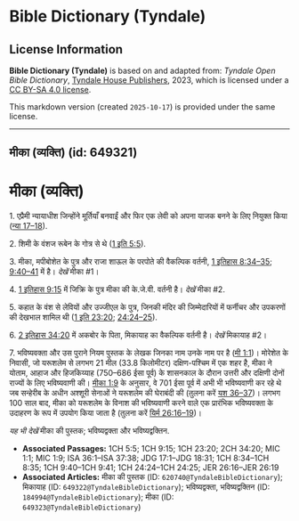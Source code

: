 # Bible Dictionary (Tyndale)

## License Information

**Bible Dictionary (Tyndale)** is based on and adapted from: _Tyndale Open Bible Dictionary_, [Tyndale House Publishers](https://tyndaleopenresources.com/), 2023, which is licensed under a [CC BY-SA 4.0 license](https://creativecommons.org/licenses/by-sa/4.0/legalcode.en).

This markdown version (created `2025-10-17`) is provided under the same license.



--------------------------------

## मीका (व्यक्ति) (id: 649321)

मीका (व्यक्ति)
==============

1\. एप्रैमी न्यायाधीश जिन्होंने मूर्तियाँ बनवाईं और फिर एक लेवी को अपना याजक बनने के लिए नियुक्त किया ([न्या 17–18](https://ref.ly/Judg17:1-Judg18:31)).

2\. शिमी के वंशज रूबेन के गोत्र से थे ([1 इति 5:5](https://ref.ly/1Chr5:5)).

3\. मीका, मपीबोशेत के पुत्र और राजा शाऊल के परपोते की वैकल्पिक वर्तनी, [1 इतिहास 8:34–35](https://ref.ly/1Chr8:34-1Chr8:35); [9:40–41](https://ref.ly/1Chr9:40-1Chr9:41) में है। *देखें* मीका \#1।

4\. [1 इतिहास 9:15](https://ref.ly/1Chr9:15) में जिक्रि के पुत्र मीका की के.जे.वी. वर्तनी है। *देखें* मीका \#2.

5\. कहात के वंश से लेवियों और उज्जीएल के पुत्र, जिनकी मंदिर की जिम्मेदारियों में फर्नीचर और उपकरणों की देखभाल शामिल थी ([1 इति 23:20](https://ref.ly/1Chr23:20); [24:24–25](https://ref.ly/1Chr24:24-1Chr24:25)).

6\. [2 इतिहास 34:20](https://ref.ly/2Chr34:20) में अकबोर के पिता, मिकायाह का वैकल्पिक वर्तनी है। *देखें* मिकायाह \#2।

7\. भविष्यवक्ता और उस पुराने नियम पुस्तक के लेखक जिनका नाम उनके नाम पर है ([मी 1:1](https://ref.ly/Mic1:1))। मोरेशेत के निवासी, जो यरूशलेम से लगभग 21 मील (33\.8 किलोमीटर) दक्षिण\-पश्चिम में एक शहर है, मीका ने योताम, आहाज और हिजकिय्याह (750–686 ईसा पूर्व) के शासनकाल के दौरान उत्तरी और दक्षिणी दोनों राज्यों के लिए भविष्यवाणी की। [मीका 1:9](https://ref.ly/Mic1:9) के अनुसार, वे 701 ईसा पूर्व में अभी भी भविष्यवाणी कर रहे थे जब सन्हेरीब के अधीन अश्शूरी सेनाओं ने यरूशलेम की घेराबंदी की (तुलना करें [यश 36–37](https://ref.ly/Isa36:1-Isa37:38))। लगभग 100 साल बाद, मीका को यरूशलेम के विनाश की भविष्यवाणी करने वाले एक प्रारंभिक भविष्यवक्ता के उदाहरण के रूप में उपयोग किया जाता है (तुलना करें [यिर्म 26:16–19](https://ref.ly/Jer26:16-Jer26:19))।

*यह भी देखें*  मीका की पुस्तक; भविष्यद्वक्ता और भविष्यद्वक्तिन.

* **Associated Passages:** 1CH 5:5; 1CH 9:15; 1CH 23:20; 2CH 34:20; MIC 1:1; MIC 1:9; ISA 36:1–ISA 37:38; JDG 17:1–JDG 18:31; 1CH 8:34–1CH 8:35; 1CH 9:40–1CH 9:41; 1CH 24:24–1CH 24:25; JER 26:16–JER 26:19
* **Associated Articles:** मीका की पुस्तक (ID: `620740@TyndaleBibleDictionary`); मिकायाह (ID: `649322@TyndaleBibleDictionary`); भविष्यद्वक्ता, भविष्यद्वक्तिन (ID: `184994@TyndaleBibleDictionary`); मीका (ID: `649323@TyndaleBibleDictionary`)

